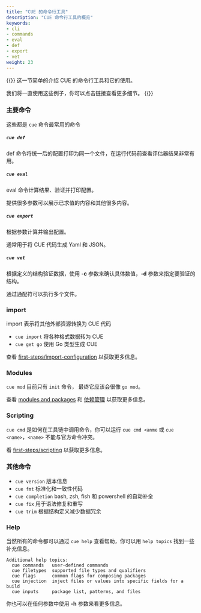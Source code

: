 ```yaml
---
title: "CUE 的命令行工具"
description: "CUE 命令行工具的概览"
keywords:
- cli
- commands
- eval
- def
- export
- vet
weight: 23
---
```


{{<lead>}}
这一节简单的介绍 CUE 的命令行工具和它的使用。

我们将一直使用这些例子，你可以点击链接查看更多细节。
{{</lead>}}

### 主要命令

这些都是 `cue` 命令最常用的命令

##### `cue def`

def 命令将统一后的配置打印为同一个文件，在运行代码前查看评估器结果非常有用。

##### `cue eval` 

eval 命令计算结果、验证并打印配置。

提供很多参数可以展示已求值的内容和其他很多内容。

##### `cue export`

根据参数计算并输出配置。

通常用于将 CUE 代码生成 Yaml 和 JSON。

##### `cue vet`

根据定义的结构验证数据，使用 __-c__ 参数来确认具体数值，__-d__ 参数来指定要验证的结构。

通过通配符可以执行多个文件。

### import

import 表示将其他外部资源转换为 CUE 代码

- `cue import` 将各种格式数据转为 CUE
- `cue get go` 使用 Go 类型生成 CUE

查看 
[first-steps/import-configuration](/first-steps/import-configuration/)
以获取更多信息。

### Modules

`cue mod` 目前只有 `init` 命令，
最终它应该会很像 `go mod`。

查看 
[modules and packages](/first-steps/modules-and-packages/)
和 
[依赖管理](/cueology/futurology/dependency-management)
以获取更多信息。


### Scripting

`cue cmd` 是如何在工具链中调用命令，你可以运行 `cue cmd <anme` 或 `cue <name>`，`<name>` 不能与官方命令冲突。

看 [first-steps/scripting](/first-steps/scripting/) 以获取更多信息。


### 其他命令

- `cue version` 版本信息
- `cue fmt` 标准化和一致性代码
- `cue completion` bash, zsh, fish 和 powershell 的自动补全
- `cue fix` 用于语法修复和重写
- `cue trim` 根据结构定义减少数据冗余

### Help

当然所有的命令都可以通过 `cue help` 查看帮助，你可以用 `help topics` 找到一些补充信息。

```
Additional help topics:
  cue commands   user-defined commands
  cue filetypes  supported file types and qualifiers
  cue flags      common flags for composing packages
  cue injection  inject files or values into specific fields for a build
  cue inputs     package list, patterns, and files
```

你也可以在任何参数中使用 __-h__ 参数来看更多信息。

